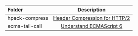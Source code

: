 | Folder      | Description | 
| :---        |    :----:   |
| hpack-compress   |   [Header Compression for HTTP/2](https://docs.google.com/presentation/d/11D-AeiZ2pgxQ45PJ3gVDb2O_Ubin717UBqLeBwRq_r4/edit?usp=sharing)     |
| ecma-tail-call | [Understand ECMAScript 6](https://docs.google.com/presentation/d/1geD2r1MFawoWLOtT9EAX8d2I8bIHxwGjP06LzOVbqn8/edit#slide=id.gd795df7c9a_0_21) |
